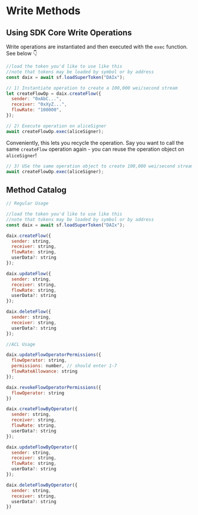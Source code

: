 # Write Methods

## Using SDK Core Write Operations

Write operations are instantiated and then executed with the `exec` function. See below 👇

```javascript
//load the token you'd like to use like this 
//note that tokens may be loaded by symbol or by address
const daix = await sf.loadSuperToken("DAIx");

// 1) Instantiate operation to create a 100,000 wei/second stream
let createFlowOp = daix.createFlow({
  sender: "0xAbC...",
  receiver: "0xXyZ...",
  flowRate: "100000",
});

// 2) Execute operation on aliceSigner
await createFlowOp.exec(aliceSigner);
```

Conveniently, this lets you recycle the operation. Say you want to call the same `createFlow` operation again - you can reuse the operation object on `aliceSigner`!

```javascript
// 3) USe the same operation object to create 100,000 wei/second stream again
await createFlowOp.exec(aliceSigner);
```

## Method Catalog

```javascript
// Regular Usage

//load the token you'd like to use like this 
//note that tokens may be loaded by symbol or by address
const daix = await sf.loadSuperToken("DAIx");

daix.createFlow({
  sender: string,
  receiver: string,
  flowRate: string,
  userData?: string
});

daix.updateFlow({
  sender: string,
  receiver: string,
  flowRate: string,
  userData?: string
});

daix.deleteFlow({
  sender: string,
  receiver: string,
  userData?: string
});

//ACL Usage

daix.updateFlowOperatorPermissions({
  flowOperator: string,
  permissions: number, // should enter 1-7
  flowRateAllowance: string
});

daix.revokeFlowOperatorPermissions({
  flowOperator: string
})

daix.createFlowByOperator({
  sender: string,
  receiver: string,
  flowRate: string,
  userData?: string
});

daix.updateFlowByOperator({
  sender: string,
  receiver: string,
  flowRate: string,
  userData?: string
});

daix.deleteFlowByOperator({
  sender: string,
  receiver: string,
  userData?: string
})
```

